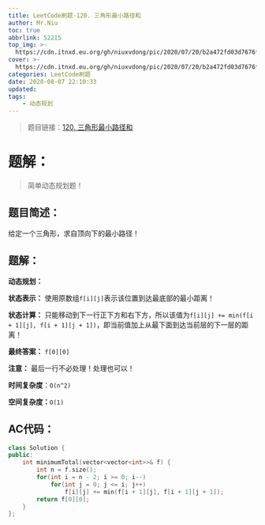 ```yaml
---
title: LeetCode刷题-120. 三角形最小路径和
author: Mr.Niu
toc: true
abbrlink: 52215
top_img: >-
  https://cdn.itnxd.eu.org/gh/niuxvdong/pic/2020/07/20/b2a472fd03d7676fc29016169f5e4eee.png
cover: >-
  https://cdn.itnxd.eu.org/gh/niuxvdong/pic/2020/07/20/b2a472fd03d7676fc29016169f5e4eee.png
categories: LeetCode刷题
date: 2020-08-07 22:10:33
updated:
tags:
	- 动态规划
---
```






> 题目链接：[120. 三角形最小路径和](https://leetcode-cn.com/problems/triangle/)



# 题解：



> 简单动态规划题！



## 题目简述：

给定一个三角形，求自顶向下的最小路径！

## 题解：

**动态规划：**

**状态表示：** 使用原数组`f[i][j]`表示该位置到达最底部的最小距离！

**状态计算：** 只能移动到下一行正下方和右下方，所以该值为`f[i][j] += min(f[i + 1][j], f[i + 1][j + 1])`，即当前值加上从最下面到达当前层的下一层的距离！



**最终答案：** `f[0][0]`



**注意：** 最后一行不必处理！处理也可以！



**时间复杂度**：`O(n^2)`

**空间复杂度：**`O(1)`

## AC代码：



```c++
class Solution {
public:
    int minimumTotal(vector<vector<int>>& f) {
        int n = f.size();
        for(int i = n - 2; i >= 0; i--)
            for(int j = 0; j <= i; j++)
                f[i][j] += min(f[i + 1][j], f[i + 1][j + 1]);
        return f[0][0];
    }
};
```



